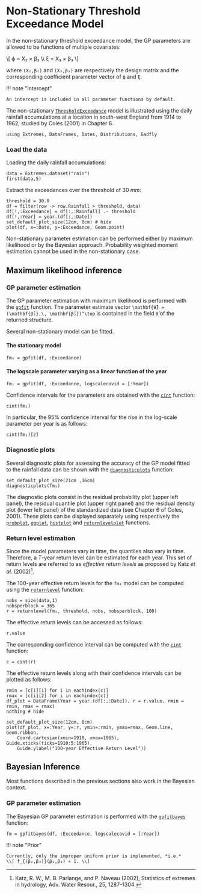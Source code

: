 
# Non-Stationary Threshold Exceedance Model

In the non-stationary threshold exceedance model, the GP parameters are allowed to be functions of multiple covariates:

\\[ ϕ = X₂ × β₂ \\\  ξ = X₃ × β₃ \\]

where ``(X₂,β₂)`` and ``(X₃,β₃)`` are respectively the design matrix and the corresponding coefficient parameter vector of ``ϕ`` and ``ξ``.

!!! note "Intercept"

    An intercept is included in all parameter functions by default.

The non-stationary [`ThresholdExceedance`](@ref) model is illustrated using the daily rainfall accumulations at a location in south-west England from 1914 to 1962, studied by Coles (2001) in Chapter 6.

```@setup rainfall
using Extremes, DataFrames, Dates, Distributions, Gadfly
```

### Load the data

Loading the daily rainfall accumulations:
```@example rainfall
data = Extremes.dataset("rain")
first(data,5)
```

Extract the exceedances over the threshold of 30 *mm*:
```@example rainfall
threshold = 30.0
df = filter(row -> row.Rainfall > threshold, data)
df[!,:Exceedance] = df[:,:Rainfall] .- threshold
df[!,:Year] = year.(df[:,:Date])
set_default_plot_size(12cm, 8cm) # hide
plot(df, x=:Date, y=:Exceedance, Geom.point)
```
Non-stationary parameter estimation can be performed either by maximum likelihood or by the Bayesian approach. Probability weighted moment estimation cannot be used in the non-stationary case.

## Maximum likelihood inference

### GP parameter estimation

The GP parameter estimation with maximum likelihood is performed with the [`gpfit`](@ref) function. The parameter estimate vector ``\mathbf{θ̂} = (\mathbf{β̂₂},\, \mathbf{β̂₃})^\top`` is contained in the field `θ̂` of the returned structure.

Several non-stationary model can be fitted.

#### The stationary model
```@repl rainfall
fm₀ = gpfit(df, :Exceedance)
```
#### The logscale parameter varying as a linear function of the year
```@repl rainfall
fm₁ = gpfit(df, :Exceedance, logscalecovid = [:Year])
```

Confidence intervals for the parameters are obtained with the [`cint`](@ref) function:
```@repl rainfall
cint(fm₁)
```

In particular, the 95% confidence interval for the rise in the log-scale parameter per year is as follows:
```@repl rainfall
cint(fm₁)[2]
```

### Diagnostic plots

Several diagnostic plots for assessing the accuracy of the GP model fitted to the rainfall data can be shown with the [`diagnosticplots`](@ref) function:

```@example rainfall
set_default_plot_size(21cm ,16cm)
diagnosticplots(fm₁)
```

The diagnostic plots consist in the residual probability plot (upper left panel), the residual quantile plot (upper right panel) and the residual density plot (lower left panel) of the standardized data (see Chapter 6 of Coles, 2001). These plots can be displayed separately using respectively the [`probplot`](@ref), [`qqplot`](@ref), [`histplot`](@ref) and [`returnlevelplot`](@ref) functions.


### Return level estimation

Since the model parameters vary in time, the quantiles also vary in time. Therefore, a *T*-year return level can be estimated for each year. This set of return levels are referred to as *effective return levels* as proposed by Katz *et al.* (2002)[^1].

The 100-year effective return levels for the `fm₁` model can be computed using the [`returnlevel`](@ref) function:
```@repl rainfall
nobs = size(data,1)
nobsperblock = 365
r = returnlevel(fm₁, threshold, nobs, nobsperblock, 100)
```

The effective return levels can be accessed as follows:
```@repl rainfall
r.value
```

The corresponding confidence interval can be computed with the [`cint`](@ref) function:
```@repl rainfall
c = cint(r)
```

The effective return levels along with their confidence intervals can be plotted as follows:

```@example rainfall
rmin = [c[i][1] for i in eachindex(c)]
rmax = [c[i][2] for i in eachindex(c)]
df_plot = DataFrame(Year = year.(df[:,:Date]), r = r.value, rmin = rmin, rmax = rmax)
nothing # hide
```

```@example rainfall
set_default_plot_size(12cm, 8cm)
plot(df_plot, x=:Year, y=:r, ymin=:rmin, ymax=rmax, Geom.line, Geom.ribbon,
    Coord.cartesian(xmin=1910, xmax=1965), Guide.xticks(ticks=1910:5:1965),
    Guide.ylabel("100-year Effective Return Level"))
```

## Bayesian Inference

Most functions described in the previous sections also work in the Bayesian context.

### GP parameter estimation

The Bayesian GP parameter estimation is performed with the [`gpfitbayes`](@ref) function:

```@repl rainfall
fm = gpfitbayes(df, :Exceedance, logscalecovid = [:Year])
```

!!! note "Prior"

    Currently, only the improper uniform prior is implemented, *i.e.*
    \\[ f_{(β₂,β₃)}(β₂,β₃) ∝ 1. \\]


[^1]: Katz, R. W., M. B. Parlange, and P. Naveau (2002), Statistics of extremes in hydrology, Adv. Water Resour., 25, 1287–1304.
